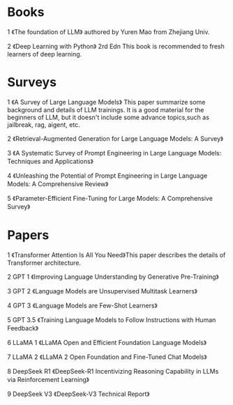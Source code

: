 # Books

1 《The foundation of LLM》 authored by Yuren Mao from Zhejiang Univ. 

2 《Deep Learning with Python》 2rd Edn  This book is recommended to fresh learners of deep learning. 


# Surveys
1 《A Survey of Large Language Models》 This paper summarize some background and details of LLM trainings. It is a good material for the beginners of LLM, but it doesn't include some advance topics,such as jailbreak, rag, aigent, etc. 

2 《Retrieval-Augmented Generation for Large Language Models: A Survey》

3 《A Systematic Survey of Prompt Engineering in Large Language Models: Techniques and Applications》

4 《Unleashing the Potential of Prompt Engineering in Large Language Models: A Comprehensive Review》

5 《Parameter-Efficient Fine-Tuning for Large Models: A Comprehensive Survey》

# Papers
1 《Transformer Attention Is All You Need》This paper describes the details of Transformer architecture. 

2 GPT 1 《Improving Language Understanding by Generative Pre-Training》

3 GPT 2 《Language Models are Unsupervised Multitask Learners》

4 GPT 3 《Language Models are Few-Shot Learners》

5 GPT 3.5 《Training Language Models to Follow Instructions with Human Feedback》

6 LLaMA 1 《LLaMA Open and Efficient Foundation Language Models》

7 LLaMA 2 《LLaMA 2 Open Foundation and Fine-Tuned Chat Models》

8 DeepSeek R1 《DeepSeek-R1 Incentivizing Reasoning Capability in LLMs via Reinforcement Learning》

9 DeepSeek V3 《DeepSeek-V3 Technical Report》

